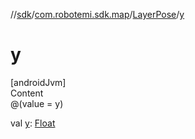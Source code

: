 //[sdk](../../../index.md)/[com.robotemi.sdk.map](../index.md)/[LayerPose](index.md)/[y](y.md)



# y  
[androidJvm]  
Content  
@(value = y)  
  
val [y](y.md): [Float](https://kotlinlang.org/api/latest/jvm/stdlib/kotlin/-float/index.html)  



